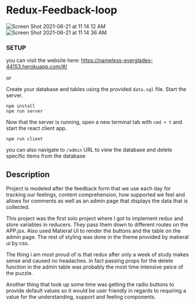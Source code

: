 # Redux-Feedback-loop
![Screen Shot 2021-06-21 at 11 14 12 AM](https://user-images.githubusercontent.com/54006827/122794556-01a36900-d282-11eb-87b5-6fe4d6300451.png)
![Screen Shot 2021-06-21 at 11 14 36 AM](https://user-images.githubusercontent.com/54006827/122794576-06681d00-d282-11eb-9f2f-8eb5de2430a9.png)


### SETUP

you can visit the website here:
https://nameless-everglades-44153.herokuapp.com/#/

or

Create your database and tables using the provided `data.sql` file. Start the server.

```
npm install
npm run server
```

Now that the server is running, open a new terminal tab with `cmd + t` and start the react client app.

```
npm run client
```

you can also navigate to `/admin` URL to view the database and delete specific items from the database

## Description

Project is modeled after the feedback form that we use each day for tracking our feelings, content comprehension, how supported we feel and allows for comments as well as an admin page that displays the data that is collected.

This project was the first solo project where I got to implement redux and store variables in reducers. They pass them down to different routes on the APP.jsx. Also used Matieral UI to render the buttons and the table on the admin page. The rest of styling was done in the theme provided by matieral ui by css.

The thing i am most proud of is that redux after only a week of study makes sense and caused no headaches. in fact passing props for the delete function in the admin table was probably the most time intensive peice of the puzzle.

Another thing that took up some time was getting the radio buttons to provide default values so it would be user friendly in regards to requiring a value for the understanding, support and feeling components.
